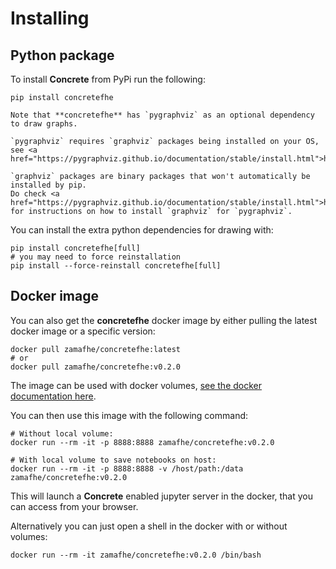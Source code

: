 # Installing

## Python package

To install **Concrete** from PyPi run the following:

```shell
pip install concretefhe
```

```{note}
Note that **concretefhe** has `pygraphviz` as an optional dependency to draw graphs.
```

```{WARNING}
`pygraphviz` requires `graphviz` packages being installed on your OS, see <a href="https://pygraphviz.github.io/documentation/stable/install.html">https://pygraphviz.github.io/documentation/stable/install.html</a>
```

```{DANGER}
`graphviz` packages are binary packages that won't automatically be installed by pip.
Do check <a href="https://pygraphviz.github.io/documentation/stable/install.html">https://pygraphviz.github.io/documentation/stable/install.html</a> for instructions on how to install `graphviz` for `pygraphviz`.
```

You can install the extra python dependencies for drawing with:

```shell
pip install concretefhe[full]
# you may need to force reinstallation
pip install --force-reinstall concretefhe[full]
```

## Docker image

You can also get the **concretefhe** docker image by either pulling the latest docker image or a specific version:

```shell
docker pull zamafhe/concretefhe:latest
# or
docker pull zamafhe/concretefhe:v0.2.0
```

The image can be used with docker volumes, [see the docker documentation here](https://docs.docker.com/storage/volumes/).

You can then use this image with the following command:

```shell
# Without local volume:
docker run --rm -it -p 8888:8888 zamafhe/concretefhe:v0.2.0

# With local volume to save notebooks on host:
docker run --rm -it -p 8888:8888 -v /host/path:/data zamafhe/concretefhe:v0.2.0
```

This will launch a **Concrete** enabled jupyter server in the docker, that you can access from your browser.

Alternatively you can just open a shell in the docker with or without volumes:

```shell
docker run --rm -it zamafhe/concretefhe:v0.2.0 /bin/bash
```

